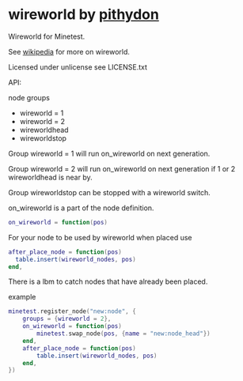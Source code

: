 # wireworld by [pithydon]

Wireworld for Minetest.

See [wikipedia] for more on wireworld.

Licensed under unlicense see LICENSE.txt

API:

node groups

* wireworld = 1
* wireworld = 2
* wireworldhead
* wireworldstop

Group wireworld = 1 will run on_wireworld on next generation.

Group wireworld = 2 will run on_wireworld on next generation if 1 or 2 wireworldhead is near by.

Group wireworldstop can be stopped with a wireworld switch.

on_wireworld is a part of the node definition.

```lua
on_wireworld = function(pos)
```
For your node to be used by wireworld when placed use

```lua
after_place_node = function(pos)
  table.insert(wireworld_nodes, pos)
end,
```

There is a lbm to catch nodes that have already been placed.

example

```lua
minetest.register_node("new:node", {
	groups = {wireworld = 2},
	on_wireworld = function(pos)
		minetest.swap_node(pos, {name = "new:node_head"})
	end,
	after_place_node = function(pos)
		table.insert(wireworld_nodes, pos)
	end,
})
```

[pithydon]: <https://github.com/pithydon>
[wikipedia]: <https://en.wikipedia.org/wiki/Wireworld>
